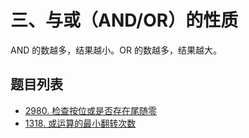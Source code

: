 # 三、与或（AND/OR）的性质

AND 的数越多，结果越小。OR 的数越多，结果越大。

## 题目列表

- [2980. 检查按位或是否存在尾随零](https://leetcode.cn/problems/check-if-bitwise-or-has-trailing-zeros/description/)
- [1318. 或运算的最小翻转次数](https://leetcode.cn/problems/minimum-flips-to-make-a-or-b-equal-to-c/description/)
